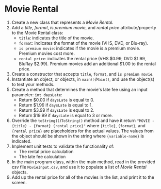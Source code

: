 # Movie Rental

1. Create a new class that represents a *Movie Rental*.
2. Add a *title*, *format*, *is premium movie*, and *rental price* attribute/property to the Movie Rental class:
    * `title`: indicates the title of the movie.
    * `format`: indicates the format of the movie (VHS, DVD, or Blu-ray).
    * `is premium movie`: indicates if the movie is a premium movie. Premium movies cost more.
    * `rental price`: indicates the rental price (VHS $0.99, DVD $1.99, BluRay $2.99). Premium movies add an additional $1.00 to the rental price.
3. Create a constructor that accepts `title`, `format`, and `is premium movie`.
4. Instantiate an object, or objects, in `main()`/`Main()`, and use the object(s) to test your methods.
5. Create a method that determines the movie's late fee using an input parameter: `int daysLate`:
    * Return $0.00 if `daysLate` is equal to 0.
    * Return $1.99 if `daysLate` is equal to 1.
    * Return $3.99 if `daysLate` is equal to 2.
    * Return $19.99 if `daysLate` is equal to 3 or more.
6. Override the `toString()`/`ToString()` method and have it return `"MOVIE - {title} - {format} {rental price}"` where `{title}`, `{format}`, and `{rental price}` are placeholders for the actual values. The values from the object should be shown in the string where `{variable-name}` is indicated.
7. Implement unit tests to validate the functionality of:
    * The rental price calculation 
    * The late fee calculation
8. In the main program class, within the main method, read in the provided csv file `MovieInput.csv`, and use it to populate a list of *Movie Rental* objects.
9. Add up the rental price for all of the movies in the list, and print it to the screen.
